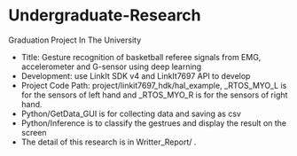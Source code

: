 # Undergraduate-Research

Graduation Project In The University

*   Title: Gesture recognition of basketball referee signals from EMG, accelerometer and G-sensor using deep learning
*   Development: use LinkIt SDK v4 and LinkIt7697 API to develop
*   Project Code Path: project/linkit7697_hdk/hal_example, _RTOS_MYO_L is for the sensors of left hand and _RTOS_MYO_R is for the sensors of right hand.
*   Python/GetData_GUI is for collecting data and saving as csv
*   Python/Inference is to classify the gestrues and display the result on the screen
*   The detail of this research is in Writter_Report/ .
